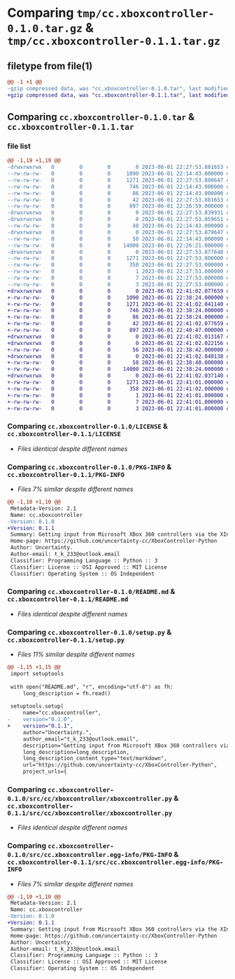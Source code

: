 # Comparing `tmp/cc.xboxcontroller-0.1.0.tar.gz` & `tmp/cc.xboxcontroller-0.1.1.tar.gz`

## filetype from file(1)

```diff
@@ -1 +1 @@
-gzip compressed data, was "cc.xboxcontroller-0.1.0.tar", last modified: Thu Jun  1 22:27:53 2023, max compression
+gzip compressed data, was "cc.xboxcontroller-0.1.1.tar", last modified: Thu Jun  1 22:41:02 2023, max compression
```

## Comparing `cc.xboxcontroller-0.1.0.tar` & `cc.xboxcontroller-0.1.1.tar`

### file list

```diff
@@ -1,19 +1,19 @@
-drwxrwxrwx   0        0        0        0 2023-06-01 22:27:53.881653 cc.xboxcontroller-0.1.0/
--rw-rw-rw-   0        0        0     1090 2023-06-01 22:14:43.000000 cc.xboxcontroller-0.1.0/LICENSE
--rw-rw-rw-   0        0        0     1271 2023-06-01 22:27:53.880647 cc.xboxcontroller-0.1.0/PKG-INFO
--rw-rw-rw-   0        0        0      746 2023-06-01 22:14:43.000000 cc.xboxcontroller-0.1.0/README.md
--rw-rw-rw-   0        0        0       86 2023-06-01 22:14:43.000000 cc.xboxcontroller-0.1.0/pyproject.toml
--rw-rw-rw-   0        0        0       42 2023-06-01 22:27:53.881653 cc.xboxcontroller-0.1.0/setup.cfg
--rw-rw-rw-   0        0        0      897 2023-06-01 22:26:59.000000 cc.xboxcontroller-0.1.0/setup.py
-drwxrwxrwx   0        0        0        0 2023-06-01 22:27:53.839931 cc.xboxcontroller-0.1.0/src/
-drwxrwxrwx   0        0        0        0 2023-06-01 22:27:53.859651 cc.xboxcontroller-0.1.0/src/cc/
--rw-rw-rw-   0        0        0       48 2023-06-01 22:14:43.000000 cc.xboxcontroller-0.1.0/src/cc/__init__.py
-drwxrwxrwx   0        0        0        0 2023-06-01 22:27:53.879647 cc.xboxcontroller-0.1.0/src/cc/xboxcontroller/
--rw-rw-rw-   0        0        0       50 2023-06-01 22:14:43.000000 cc.xboxcontroller-0.1.0/src/cc/xboxcontroller/__init__.py
--rw-rw-rw-   0        0        0    14000 2023-06-01 22:26:21.000000 cc.xboxcontroller-0.1.0/src/cc/xboxcontroller/xboxcontroller.py
-drwxrwxrwx   0        0        0        0 2023-06-01 22:27:53.877648 cc.xboxcontroller-0.1.0/src/cc.xboxcontroller.egg-info/
--rw-rw-rw-   0        0        0     1271 2023-06-01 22:27:53.000000 cc.xboxcontroller-0.1.0/src/cc.xboxcontroller.egg-info/PKG-INFO
--rw-rw-rw-   0        0        0      358 2023-06-01 22:27:53.000000 cc.xboxcontroller-0.1.0/src/cc.xboxcontroller.egg-info/SOURCES.txt
--rw-rw-rw-   0        0        0        1 2023-06-01 22:27:53.000000 cc.xboxcontroller-0.1.0/src/cc.xboxcontroller.egg-info/dependency_links.txt
--rw-rw-rw-   0        0        0        7 2023-06-01 22:27:53.000000 cc.xboxcontroller-0.1.0/src/cc.xboxcontroller.egg-info/requires.txt
--rw-rw-rw-   0        0        0        3 2023-06-01 22:27:53.000000 cc.xboxcontroller-0.1.0/src/cc.xboxcontroller.egg-info/top_level.txt
+drwxrwxrwx   0        0        0        0 2023-06-01 22:41:02.077659 cc.xboxcontroller-0.1.1/
+-rw-rw-rw-   0        0        0     1090 2023-06-01 22:38:24.000000 cc.xboxcontroller-0.1.1/LICENSE
+-rw-rw-rw-   0        0        0     1271 2023-06-01 22:41:02.041140 cc.xboxcontroller-0.1.1/PKG-INFO
+-rw-rw-rw-   0        0        0      746 2023-06-01 22:38:24.000000 cc.xboxcontroller-0.1.1/README.md
+-rw-rw-rw-   0        0        0       86 2023-06-01 22:38:24.000000 cc.xboxcontroller-0.1.1/pyproject.toml
+-rw-rw-rw-   0        0        0       42 2023-06-01 22:41:02.077659 cc.xboxcontroller-0.1.1/setup.cfg
+-rw-rw-rw-   0        0        0      897 2023-06-01 22:40:47.000000 cc.xboxcontroller-0.1.1/setup.py
+drwxrwxrwx   0        0        0        0 2023-06-01 22:41:02.013167 cc.xboxcontroller-0.1.1/src/
+drwxrwxrwx   0        0        0        0 2023-06-01 22:41:02.022156 cc.xboxcontroller-0.1.1/src/cc/
+-rw-rw-rw-   0        0        0       56 2023-06-01 22:38:42.000000 cc.xboxcontroller-0.1.1/src/cc/__init__.py
+drwxrwxrwx   0        0        0        0 2023-06-01 22:41:02.040138 cc.xboxcontroller-0.1.1/src/cc/xboxcontroller/
+-rw-rw-rw-   0        0        0       58 2023-06-01 22:38:40.000000 cc.xboxcontroller-0.1.1/src/cc/xboxcontroller/__init__.py
+-rw-rw-rw-   0        0        0    14000 2023-06-01 22:38:24.000000 cc.xboxcontroller-0.1.1/src/cc/xboxcontroller/xboxcontroller.py
+drwxrwxrwx   0        0        0        0 2023-06-01 22:41:02.037140 cc.xboxcontroller-0.1.1/src/cc.xboxcontroller.egg-info/
+-rw-rw-rw-   0        0        0     1271 2023-06-01 22:41:01.000000 cc.xboxcontroller-0.1.1/src/cc.xboxcontroller.egg-info/PKG-INFO
+-rw-rw-rw-   0        0        0      358 2023-06-01 22:41:02.000000 cc.xboxcontroller-0.1.1/src/cc.xboxcontroller.egg-info/SOURCES.txt
+-rw-rw-rw-   0        0        0        1 2023-06-01 22:41:01.000000 cc.xboxcontroller-0.1.1/src/cc.xboxcontroller.egg-info/dependency_links.txt
+-rw-rw-rw-   0        0        0        7 2023-06-01 22:41:01.000000 cc.xboxcontroller-0.1.1/src/cc.xboxcontroller.egg-info/requires.txt
+-rw-rw-rw-   0        0        0        3 2023-06-01 22:41:01.000000 cc.xboxcontroller-0.1.1/src/cc.xboxcontroller.egg-info/top_level.txt
```

### Comparing `cc.xboxcontroller-0.1.0/LICENSE` & `cc.xboxcontroller-0.1.1/LICENSE`

 * *Files identical despite different names*

### Comparing `cc.xboxcontroller-0.1.0/PKG-INFO` & `cc.xboxcontroller-0.1.1/PKG-INFO`

 * *Files 7% similar despite different names*

```diff
@@ -1,10 +1,10 @@
 Metadata-Version: 2.1
 Name: cc.xboxcontroller
-Version: 0.1.0
+Version: 0.1.1
 Summary: Getting input from Microsoft XBox 360 controllers via the XInput library on Windows.
 Home-page: https://github.com/uncertainty-cc/XboxController-Python
 Author: Uncertainty.
 Author-email: t_k_233@outlook.email
 Classifier: Programming Language :: Python :: 3
 Classifier: License :: OSI Approved :: MIT License
 Classifier: Operating System :: OS Independent
```

### Comparing `cc.xboxcontroller-0.1.0/README.md` & `cc.xboxcontroller-0.1.1/README.md`

 * *Files identical despite different names*

### Comparing `cc.xboxcontroller-0.1.0/setup.py` & `cc.xboxcontroller-0.1.1/setup.py`

 * *Files 11% similar despite different names*

```diff
@@ -1,15 +1,15 @@
 import setuptools
 
 with open("README.md", "r", encoding="utf-8") as fh:
     long_description = fh.read()
 
 setuptools.setup(
     name="cc.xboxcontroller",
-    version="0.1.0",
+    version="0.1.1",
     author="Uncertainty.",
     author_email="t_k_233@outlook.email",
     description="Getting input from Microsoft XBox 360 controllers via the XInput library on Windows.",
     long_description=long_description,
     long_description_content_type="text/markdown",
     url="https://github.com/uncertainty-cc/XboxController-Python",
     project_urls={
```

### Comparing `cc.xboxcontroller-0.1.0/src/cc/xboxcontroller/xboxcontroller.py` & `cc.xboxcontroller-0.1.1/src/cc/xboxcontroller/xboxcontroller.py`

 * *Files identical despite different names*

### Comparing `cc.xboxcontroller-0.1.0/src/cc.xboxcontroller.egg-info/PKG-INFO` & `cc.xboxcontroller-0.1.1/src/cc.xboxcontroller.egg-info/PKG-INFO`

 * *Files 7% similar despite different names*

```diff
@@ -1,10 +1,10 @@
 Metadata-Version: 2.1
 Name: cc.xboxcontroller
-Version: 0.1.0
+Version: 0.1.1
 Summary: Getting input from Microsoft XBox 360 controllers via the XInput library on Windows.
 Home-page: https://github.com/uncertainty-cc/XboxController-Python
 Author: Uncertainty.
 Author-email: t_k_233@outlook.email
 Classifier: Programming Language :: Python :: 3
 Classifier: License :: OSI Approved :: MIT License
 Classifier: Operating System :: OS Independent
```

